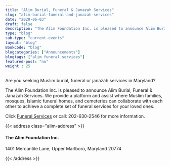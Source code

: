 ```yaml
--- 
title: "Alim Burial, Funeral & Janazah Services" 
slug: "alim-burial-funeral-and-janazah-services"
date: "2020-06-03" 
draft: false 
description: "The Alim Foundation Inc. is pleased to announce Alim Burial, Funeral & Janazah Services." 
type: "blog"
sub-type: "current-events" 
layout: "blog" 
BookCode: "blog"
blogcategories: ["Announcements"]
blogtags: ["alim funeral services"]
featured-post: "no"
weight : 25 
---  
```

Are you seeking Muslim burial, funeral or janazah services in Maryland?

The Alim Foundation Inc. is pleased to announce Alim Burial, Funeral & Janazah Services. We provide a platform and assist where Muslim families, mosques, Islamic funeral homes, and cemeteries can collaborate with each other to achieve a complete set of funeral services for your loved ones.

Click [Funeral Services]( http://www.alim.org/page/funeral-services) or call: 202-630-2546 for more information.

{{< address class="alim-address" >}}
<h4>The Alim Foundation Inc.</h4>
<p>1401 Mercantile Lane, Upper Marlboro, Maryland 20774</p> 
{{< /address >}}
